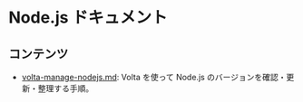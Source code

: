 # Node.js ドキュメント

## コンテンツ
- [volta-manage-nodejs.md](volta-manage-nodejs.md): Volta を使って Node.js のバージョンを確認・更新・整理する手順。

